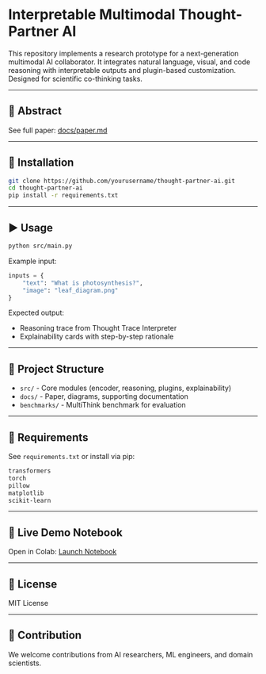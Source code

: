 # Interpretable Multimodal Thought-Partner AI

This repository implements a research prototype for a next-generation multimodal AI collaborator. It integrates natural language, visual, and code reasoning with interpretable outputs and plugin-based customization. Designed for scientific co-thinking tasks.

---

## 📘 Abstract

See full paper: [docs/paper.md](./docs/paper.md)

---

## 🔧 Installation

```bash
git clone https://github.com/yourusername/thought-partner-ai.git
cd thought-partner-ai
pip install -r requirements.txt
```

---

## ▶️ Usage

```bash
python src/main.py
```

Example input:
```python
inputs = {
    "text": "What is photosynthesis?",
    "image": "leaf_diagram.png"
}
```

Expected output:
- Reasoning trace from Thought Trace Interpreter
- Explainability cards with step-by-step rationale

---

## 📁 Project Structure

- `src/` - Core modules (encoder, reasoning, plugins, explainability)
- `docs/` - Paper, diagrams, supporting documentation
- `benchmarks/` - MultiThink benchmark for evaluation

---

## 🔬 Requirements

See `requirements.txt` or install via pip:

```txt
transformers
torch
pillow
matplotlib
scikit-learn
```

---

## 📓 Live Demo Notebook

Open in Colab: [Launch Notebook](https://colab.research.google.com/github/yourusername/thought-partner-ai/blob/main/demo.ipynb)

---

## 📜 License

MIT License

---

## 🤝 Contribution

We welcome contributions from AI researchers, ML engineers, and domain scientists.
